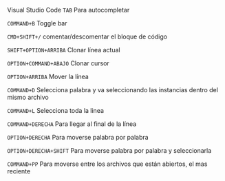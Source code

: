 Visual Studio Code
`TAB` Para autocompletar

`COMMAND+B` Toggle bar

`CMD+SHIFT+/` comentar/descomentar el bloque de código

`SHIFT+OPTION+ARRIBA` Clonar línea actual

`OPTION+COMMAND+ABAJO` Clonar cursor 

`OPTION+ARRIBA` Mover la línea

`COMMAND+D` Selecciona palabra y va seleccionando las instancias dentro del mismo archivo

`COMMAND+L` Selecciona toda la linea

`COMMAND+DERECHA` Para llegar al final de la línea

`OPTION+DERECHA` Para moverse palabra por palabra

`OPTION+DERECHA+SHIFT` Para moverse palabra por palabra y seleccionarla

`COMMAND+PP` Para moverse entre los archivos que están abiertos, el mas reciente
